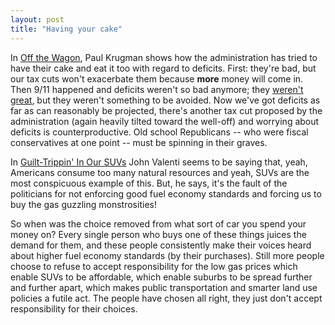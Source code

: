 ```yaml
---
layout: post
title: "Having your cake"
---
```




In <a href="http://www.nytimes.com/2003/01/17/opinion/17KRUG.html">Off the Wagon</a>, Paul Krugman shows how the administration has tried to have their cake and eat it too with regard to deficits. First: they're bad, but our tax cuts won't exacerbate them because <b>more</b> money will come in. Then 9/11 happened and deficits weren't so bad anymore; they <a href="http://www.washingtonpost.com/ac2/wp-dyn?pagename=article&node=&contentId=A37957-2002Aug19&notFound=true">weren't great</a>, but they weren't something to be avoided. Now we've got deficits as far as can reasonably be projected, there's another tax cut proposed by the administration (again heavily tilted toward the well-off) and worrying about deficits is counterproductive. Old school Republicans -- who were fiscal conservatives at one point -- must be spinning in their graves.

<p>In <a href="http://www.newsday.com/mynews/ny-liroad153089088jan15.story">Guilt-Trippin' In Our SUVs</a> John Valenti seems to be saying that, yeah, Americans consume too many natural resources and yeah, SUVs are the most conspicuous example of this. But, he says, it's the fault of the politicians for not enforcing good fuel economy standards and forcing us to buy the gas guzzling monstrosities!</p>

<p>So when was the choice removed from what sort of car you spend your money on? Every single person who buys one of these things juices the demand for them, and these people consistently make their voices heard about higher fuel economy standards (by their purchases). Still more people choose to refuse to accept responsibility for the low gas prices which enable SUVs to be affordable, which enable suburbs to be spread further and further apart, which makes public transportation and smarter land use policies a futile act. The people have chosen all right, they just don't accept responsibility for their choices.</p>


